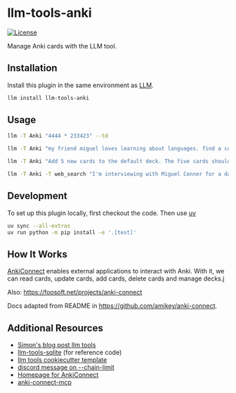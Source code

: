 # llm-tools-anki

[![License](https://img.shields.io/badge/license-Apache%202.0-blue.svg)](https://github.com/aled1027/llm-tools-anki/blob/main/LICENSE)

Manage Anki cards with the LLM tool.

## Installation

Install this plugin in the same environment as [LLM](https://llm.datasette.io/).

```bash
llm install llm-tools-anki
```

## Usage

```bash
llm -T Anki "4444 * 233423" --td
```

```bash
llm -T Anki "my friend miguel loves learning about languages. find a cool card that I can share with him that I've been studying." --td
```

```bash
llm -T Anki "Add 5 new cards to the default deck. The five cards should ask about the colors in spanish for a language learning student" --td --chain-limit 25
```

```bash
llm -T Anki -T web_search "I'm interviewing with Miguel Conner for a data science position in a few hours. Research him and create a few anki cards in my default deck for me to study." --td --chain-limit 50
```

## Development

To set up this plugin locally, first checkout the code. Then use [uv](https://astral.sh/)

```bash
uv sync --all-extras
uv run python -m pip install -e '.[test]'
```

## How It Works

[AnkiConnect](https://ankiweb.net/shared/info/2055492159) enables external applications to interact with Anki. With it, we can read cards, update cards, add cards, delete cards and manage decks.j

Also: https://foosoft.net/projects/anki-connect

Docs adapted from README in https://github.com/amikey/anki-connect.

## Additional Resources

- [Simon's blog post llm tools](https://simonwillison.net/2025/May/27/llm-tools/)
- [llm-tools-sqlite](https://github.com/simonw/llm-tools-sqlite/tree/main) (for reference code)
- [llm tools cookiecutter template](https://github.com/simonw/llm-plugin-tools)
- [discord message on --chain-limit](https://discord.com/channels/823971286308356157/1128504153841336370/1388261616583442502)
- [Homepage for AnkiConnect](https://foosoft.net/projects/anki-connect)
- [anki-connect-mcp](https://github.com/spacholski1225/anki-connect-mcp)
